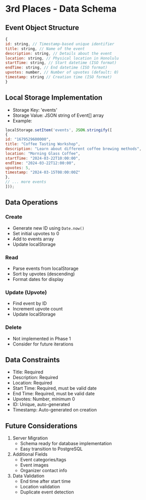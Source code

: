 # 3rd Places - Data Schema

## Event Object Structure
```javascript
{
id: string, // Timestamp-based unique identifier
title: string, // Name of the event
description: string, // Details about the event
location: string, // Physical location in Honolulu
startTime: string, // Start datetime (ISO format)
endTime: string, // End datetime (ISO format)
upvotes: number, // Number of upvotes (default: 0)
timestamp: string // Creation time (ISO format)
}
```

## Local Storage Implementation
- Storage Key: 'events'
- Storage Value: JSON string of Event[] array
- Example:
```javascript
localStorage.setItem('events', JSON.stringify([
{
id: "1679529600000",
title: "Coffee Tasting Workshop",
description: "Learn about different coffee brewing methods",
location: "Morning Glass Coffee",
startTime: "2024-03-22T10:00:00",
endTime: "2024-03-22T12:00:00",
upvotes: 5,
timestamp: "2024-03-15T08:00:00Z"
},
// ... more events
]));
```

## Data Operations

### Create
- Generate new ID using `Date.now()`
- Set initial upvotes to 0
- Add to events array
- Update localStorage

### Read
- Parse events from localStorage
- Sort by upvotes (descending)
- Format dates for display

### Update (Upvote)
- Find event by ID
- Increment upvote count
- Update localStorage

### Delete
- Not implemented in Phase 1
- Consider for future iterations

## Data Constraints
- Title: Required
- Description: Required
- Location: Required
- Start Time: Required, must be valid date
- End Time: Required, must be valid date
- Upvotes: Number, minimum 0
- ID: Unique, auto-generated
- Timestamp: Auto-generated on creation

## Future Considerations
1. Server Migration
   - Schema ready for database implementation
   - Easy transition to PostgreSQL
2. Additional Fields
   - Event categories/tags
   - Event images
   - Organizer contact info
3. Data Validation
   - End time after start time
   - Location validation
   - Duplicate event detection